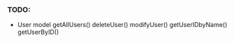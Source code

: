 ### TODO:

- User model
  getAllUsers()
  deleteUser()
  modifyUser()
  getUserIDbyName()
  getUserByID()
